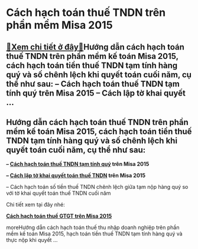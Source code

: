 Cách hạch toán thuế TNDN trên phần mềm Misa 2015
================================================

[:gift:Xem chi tiết ở đây:gift:](https://hddtvn.com/cach-hach-toan-thue-tndn-tren-phan-mem-misa-2015/)Hướng dẫn cách hạch toán thuế TNDN trên phần mềm kế toán Misa 2015, cách hạch toán tiền thuế TNDN tạm tính hàng quý và số chênh lệch khi quyết toán cuối năm, cụ thể như sau: – Cách hạch toán thuế TNDN tạm tính quý trên Misa 2015 – Cách lập tờ khai quyết …
---------------------------------------------------------------------------------------------------------------------------------------------------------------------------------------------------------------------------------------------------------------



Hướng dẫn cách hạch toán thuế TNDN trên phần mềm kế toán Misa 2015, cách hạch toán tiền thuế TNDN tạm tính hàng quý và số chênh lệch khi quyết toán cuối năm, cụ thể như sau:
-------------------------------------------------------------------------------------------------------------------------------------------------------------------------------



**– [Cách hạch toán thuế TNDN tạm tính quý](# "cách hạch toán thuế TNDN tạm tính quý") trên Misa 2015**


**– [Cách lập tờ khai quyết toán thuế TNDN](# "cách lập tờ khai quyết toán thuế TNDN") trên Misa 2015**


– Cách hạch toán số tiền thuế TNDN chênh lệch giữa tạm nộp hàng quý so với tờ khai quyết toán thuế TNDN cuối năm


Chi tiết xem tại đây nhé:



**[Cách hạch toán thuế GTGT trên Misa 2015](# "cách hạch toán thuế GTGT trên misa 2015")**

  


moreHướng dẫn cách hạch toán thuế thu nhập doanh nghiệp trên phần mềm kế toán Misa 2015, hạch toán tiền thuế TNDN tạm tính hàng quý và thực nộp khi quyết …


